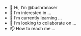 - 👋 Hi, I’m @bushranaser
- 👀 I’m interested in ...
- 🌱 I’m currently learning ...
- 💞️ I’m looking to collaborate on ...
- 📫 How to reach me ...

<!---
bushranaser/bushranaser is a ✨ special ✨ repository because its `README.md` (this file) appears on your GitHub profile.
You can click the Preview link to take a look at your changes.
--->

